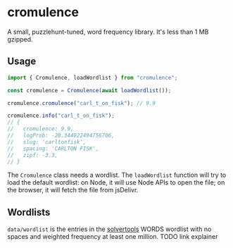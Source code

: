 # cromulence

A small, puzzlehunt-tuned, word frequency library. It's less than 1 MB gzipped.

## Usage

```ts
import { Cromulence, loadWordlist } from "cromulence";

const cromulence = Cromulence(await loadWordlist());

cromulence.cromulence("carl_t_on_fisk"); // 9.9

cromulence.info("carl_t_on_fisk");
// {
//   cromulence: 9.9,
//   logProb: -28.344822494756706,
//   slug: 'carltonfisk',
//   spacing: 'CARLTON FISK',
//   zipf: -3.3,
// }
```

The `Cromulence` class needs a wordlist. The `loadWordlist` function will try to load the default wordlist: on Node, it will use Node APIs to open the file; on the browser, it will fetch the file from jsDelivr.

## Wordlists

`data/wordlist` is the entries in the [solvertools](https://github.com/rspeer/solvertools) WORDS wordlist with no spaces and weighted frequency at least one million. TODO link explainer
